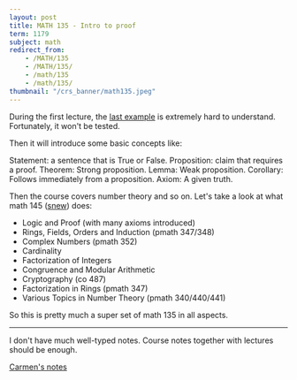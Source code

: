 ```yaml
---
layout: post
title: MATH 135 - Intro to proof
term: 1179
subject: math
redirect_from:
    - /MATH/135
    - /MATH/135/
    - /math/135
    - /math/135/
thumbnail: "/crs_banner/math135.jpeg"
---
```


During the first lecture, the [last example](https://en.wikipedia.org/wiki/Theorem_on_friends_and_strangers) is extremely hard to understand. Fortunately, it won't be tested.

Then it will introduce some basic concepts like:

>
Statement: a sentence that is True or False.
Proposition: claim that requires a proof.
Theorem: Strong proposition.
Lemma: Weak proposition.
Corollary: Follows immediately from a proposition.
Axiom: A given truth.

Then the course covers number theory and so on. Let's take a look at what math 145 ([snew](http://www.math.uwaterloo.ca/~snew/)) does:
- Logic and Proof (with many axioms introduced)
- Rings, Fields, Orders and Induction (pmath 347/348)
- Complex Numbers (pmath 352)
- Cardinality
- Factorization of Integers
- Congruence and Modular Arithmetic
- Cryptography (co 487)
- Factorization in Rings (pmath 347)
- Various Topics in Number Theory (pmath 340/440/441)

So this is pretty much a super set of math 135 in all aspects.

---

I don't have much well-typed notes. Course notes together with lectures should be enough.

[Carmen's notes](https://cs.uwaterloo.ca/~cbruni/Math135Resources/index.php)
